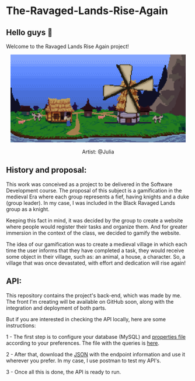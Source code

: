 # The-Ravaged-Lands-Rise-Again

## Hello guys 🤗

Welcome to the Ravaged Lands Rise Again project!

<p align="center">
  <img src=https://raw.githubusercontent.com/taybalau/The-Ravaged-Lands-Rise-Again/main/field_day.gif  width="480">
</p>

<p align="center">
  Artist: @Julia
   </p>

## History and proposal: 

This work was conceived as a project to be delivered in the Software Development course. 
The proposal of this subject is a gamification in the medieval Era where each group represents a fief, 
having knights and a duke (group leader). In my case, I was included in the Black Ravaged Lands group as a knight. 

Keeping this fact in mind, it was decided by the group to create a website where people would register their tasks 
and organize them. And for greater immersion in the context of the class, we decided to gamify the website.

The idea of our gamification was to create a medieval village in which each time the user informs that they have completed a task, 
they would receive some object in their village, such as: an animal, a house, a character. So, a village that was once devastated, 
with effort and dedication will rise again!

## API:

This repository contains the project's back-end, which was made by me.
The front I'm creating will be available on GitHub soon,
along with the integration and deployment of both parts. 

But if you are interested in checking the API locally, here are some instructions: 

1 - The first step is to configure your database (MySQL) and [properties file](https://github.com/taybalau/The-Ravaged-Lands-Rise-Again/blob/main/site/src/main/resources/application-dev.properties) according to your preferences. The file with the queries is [here](https://github.com/taybalau/The-Ravaged-Lands-Rise-Again/tree/main/mysql). 

2 - After that, download the [JSON](https://github.com/taybalau/The-Ravaged-Lands-Rise-Again/tree/main/postman) with the endpoint information and use it wherever you prefer. In my case, I use postman to test my API's.

3 - Once all this is done, the API is ready to run.
